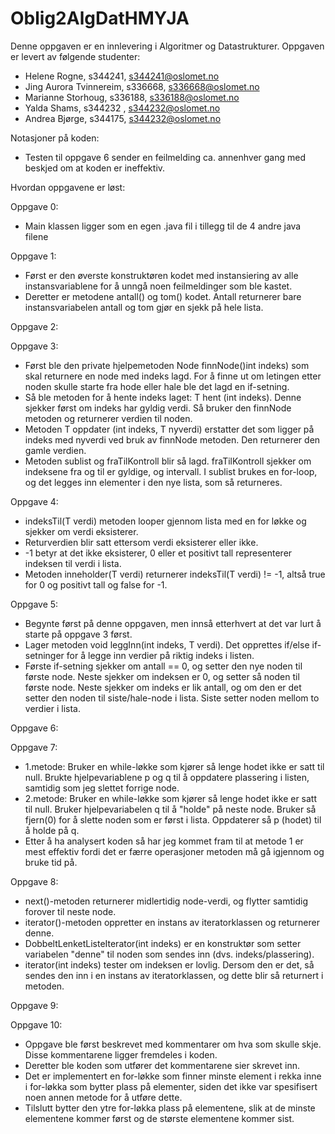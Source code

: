 # Oblig2AlgDatHMYJA

Denne oppgaven er en innlevering i Algoritmer og Datastrukturer. 
Oppgaven er levert av følgende studenter:
* Helene Rogne, s344241, s344241@oslomet.no
* Jing Aurora Tvinnereim, s336668, s336668@oslomet.no
* Marianne Storhoug, s336188, s336188@oslomet.no
* Yalda Shams, s344232 , s344232@oslomet.no
* Andrea Bjørge, s344175, s344232@oslomet.no

Notasjoner på koden:
* Testen til oppgave 6 sender en feilmelding ca. annenhver gang med beskjed om at koden er ineffektiv. 


Hvordan oppgavene er løst:

Oppgave 0:
* Main klassen ligger som en egen .java fil i tillegg til de 4 andre java filene

Oppgave 1:
* Først er den øverste konstruktøren kodet med instansiering av alle instansvariablene for å unngå noen feilmeldinger som ble kastet.
* Deretter er metodene antall() og tom() kodet. Antall returnerer bare instansvariabelen antall og tom gjør en sjekk på hele lista. 

Oppgave 2:


Oppgave 3: 
- Først ble den private hjelpemetoden Node <T> finnNode()int indeks) som skal returnere en node med indeks lagd. For å finne ut om letingen etter noden skulle starte fra hode eller hale ble det lagd en if-setning.
- Så ble metoden for å hente indeks laget: T hent (int indeks). Denne sjekker først om indeks har gyldig verdi. Så bruker den finnNode metoden og returnerer verdien til noden. 
- Metoden T oppdater (int indeks, T nyverdi) erstatter det som ligger på indeks med nyverdi ved bruk av finnNode metoden. Den returnerer den gamle verdien. 
- Metoden sublist og fraTilKontroll blir så lagd. fraTilKontroll sjekker om indeksene fra og til er gyldige, og intervall. I sublist brukes en for-loop, og det legges inn elementer i den nye lista, som så returneres. 

Oppgave 4:
* indeksTil(T verdi) metoden looper gjennom lista med en for løkke og sjekker om verdi eksisterer. 
* Returverdien blir satt ettersom verdi eksisterer eller ikke. 
* -1 betyr at det ikke eksisterer, 0 eller et positivt tall representerer indeksen til verdi i lista. 
* Metoden inneholder(T verdi) returnerer indeksTil(T verdi) != -1, altså true for 0 og positivt tall og false for -1.

Oppgave 5: 
- Begynte først på denne oppgaven, men innså etterhvert at det var lurt å starte på oppgave 3 først. 
- Lager metoden void leggInn(int indeks, T verdi). Det opprettes if/else if-setninger for å legge inn verdier på riktig indeks i listen. 
- Første if-setning sjekker om antall == 0, og setter den nye noden til første node. Neste sjekker om indeksen er 0, og setter så noden til første node. Neste sjekker om indeks er lik antall, og om den er det setter den noden til siste/hale-node i lista. Siste setter noden mellom to verdier i lista. 

Oppgave 6:


Oppgave 7:
* 1.metode: Bruker en while-løkke som kjører så lenge hodet ikke er satt til null. Brukte hjelpevariablene p og q til å oppdatere plassering i listen, samtidig som jeg slettet forrige node.
* 2.metode: Bruker en while-løkke som kjører så lenge hodet ikke er satt til null. Bruker hjelpevariabelen q til å "holde" på neste node. Bruker så fjern(0) for å slette noden som er først i lista. Oppdaterer så p (hodet) til å holde på q.  
* Etter å ha analysert koden så har jeg kommet fram til at metode 1 er mest effektiv fordi det er færre operasjoner metoden må gå igjennom og bruke tid på.

Oppgave 8:
* next()-metoden returnerer midlertidig node-verdi, og flytter samtidig forover til neste node.
* iterator()-metoden oppretter en instans av iteratorklassen og returnerer denne.
* DobbeltLenketListeIterator(int indeks) er en konstruktør som setter variabelen "denne" til noden som sendes inn (dvs. indeks/plassering).
* iterator(int indeks) tester om indeksen er lovlig. Dersom den er det, så sendes den inn i en instans av iteratorklassen, og dette blir så returnert i metoden. 

Oppgave 9:


Oppgave 10: 
* Oppgave ble først beskrevet med kommentarer om hva som skulle skje. Disse kommentarene ligger fremdeles i koden. 
* Deretter ble koden som utfører det kommentarene sier skrevet inn.
* Det er implementert en for-løkke som finner minste element i rekka inne i for-løkka som bytter plass på elementer, siden det ikke var spesifisert noen annen metode for å utføre dette. 
* Tilslutt bytter den ytre for-løkka plass på elementene, slik at de minste elementene kommer først og de største elementene kommer sist. 